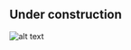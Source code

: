 ## Under construction

![alt text](https://d2v9y0dukr6mq2.cloudfront.net/video/thumbnail/EDWSSiXdeijhmmhtn/page-under-construction-funny-cartoon-workers-repairing-website-using-huge-spanner-looped-animation-prerendered-composition-and-workers-on-transparent-background_snu2t_yze_thumbnail-full01.png "Logo Title Text 1")
